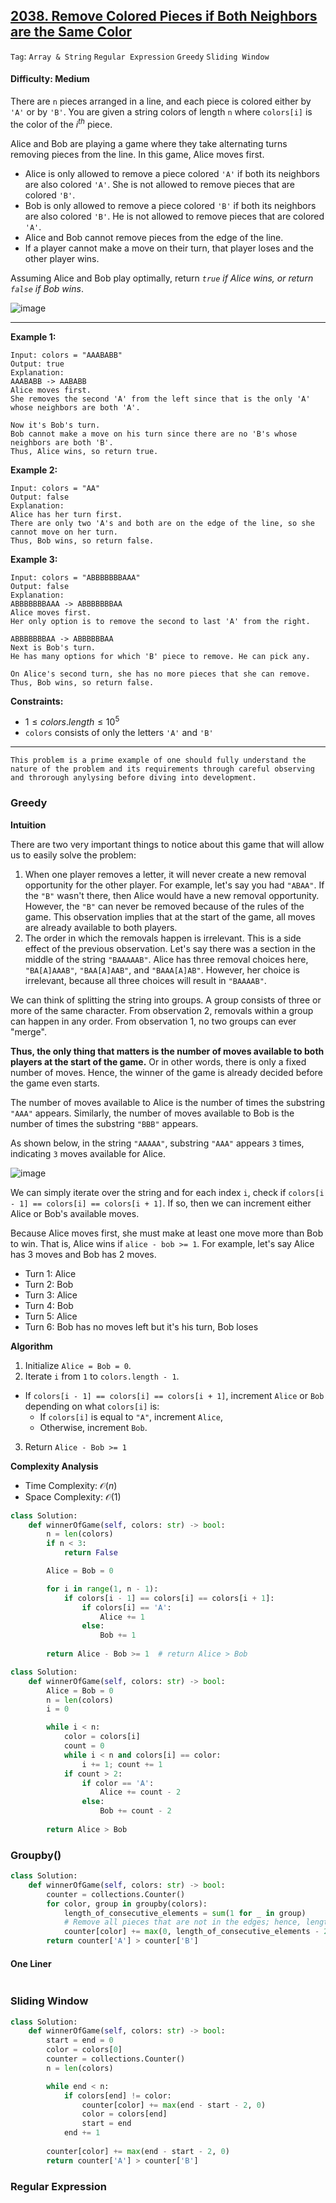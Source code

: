 ## [2038. Remove Colored Pieces if Both Neighbors are the Same Color](https://leetcode.com/problems/remove-colored-pieces-if-both-neighbors-are-the-same-color)

```Tag```: ```Array & String``` ```Regular Expression``` ```Greedy``` ```Sliding Window```

#### Difficulty: Medium

There are ```n``` pieces arranged in a line, and each piece is colored either by ```'A'``` or by ```'B'```. You are given a string colors of length ```n``` where ```colors[i]``` is the color of the $i^{th}$ piece.

Alice and Bob are playing a game where they take alternating turns removing pieces from the line. In this game, Alice moves first.

- Alice is only allowed to remove a piece colored ```'A'``` if both its neighbors are also colored ```'A'```. She is not allowed to remove pieces that are colored ```'B'```.
- Bob is only allowed to remove a piece colored ```'B'``` if both its neighbors are also colored ```'B'```. He is not allowed to remove pieces that are colored ```'A'```.
- Alice and Bob cannot remove pieces from the edge of the line.
- If a player cannot make a move on their turn, that player loses and the other player wins.

Assuming Alice and Bob play optimally, return _```true``` if Alice wins, or return ```false``` if Bob wins_.

![image](https://github.com/quananhle/Python/assets/35042430/76c9e030-541d-422c-b563-e0f744916a76)

---

__Example 1:__
```
Input: colors = "AAABABB"
Output: true
Explanation:
AAABABB -> AABABB
Alice moves first.
She removes the second 'A' from the left since that is the only 'A' whose neighbors are both 'A'.

Now it's Bob's turn.
Bob cannot make a move on his turn since there are no 'B's whose neighbors are both 'B'.
Thus, Alice wins, so return true.
```

__Example 2:__
```
Input: colors = "AA"
Output: false
Explanation:
Alice has her turn first.
There are only two 'A's and both are on the edge of the line, so she cannot move on her turn.
Thus, Bob wins, so return false.
```

__Example 3:__
```
Input: colors = "ABBBBBBBAAA"
Output: false
Explanation:
ABBBBBBBAAA -> ABBBBBBBAA
Alice moves first.
Her only option is to remove the second to last 'A' from the right.

ABBBBBBBAA -> ABBBBBBAA
Next is Bob's turn.
He has many options for which 'B' piece to remove. He can pick any.

On Alice's second turn, she has no more pieces that she can remove.
Thus, Bob wins, so return false.
```

__Constraints:__

- $1 \le colors.length \le 10^{5}$
- ```colors``` consists of only the letters ```'A'``` and ```'B'```

---

```
This problem is a prime example of one should fully understand the nature of the problem and its requirements through careful observing and throrough anylysing before diving into development.
```

### Greedy

__Intuition__

There are two very important things to notice about this game that will allow us to easily solve the problem:

1. When one player removes a letter, it will never create a new removal opportunity for the other player. For example, let's say you had ```"ABAA"```. If the ```"B"``` wasn't there, then Alice would have a new removal opportunity. However, the ```"B"``` can never be removed because of the rules of the game. This observation implies that at the start of the game, all moves are already available to both players.
2. The order in which the removals happen is irrelevant. This is a side effect of the previous observation. Let's say there was a section in the middle of the string ```"BAAAAAB"```. Alice has three removal choices here, ```"BA[A]AAAB"```, ```"BAA[A]AAB"```, and ```"BAAA[A]AB"```. However, her choice is irrelevant, because all three choices will result in ```"BAAAAB"```.

We can think of splitting the string into groups. A group consists of three or more of the same character. From observation 2, removals within a group can happen in any order. From observation 1, no two groups can ever "merge".

__Thus, the only thing that matters is the number of moves available to both players at the start of the game.__ Or in other words, there is only a fixed number of moves. Hence, the winner of the game is already decided before the game even starts.

The number of moves available to Alice is the number of times the substring ```"AAA"``` appears. Similarly, the number of moves available to Bob is the number of times the substring ```"BBB"``` appears.

As shown below, in the string ```"AAAAA"```, substring ```"AAA"``` appears ```3``` times, indicating ```3``` moves available for Alice.

![image](https://leetcode.com/problems/remove-colored-pieces-if-both-neighbors-are-the-same-color/Figures/2038/1.png)

We can simply iterate over the string and for each index ```i```, check if ```colors[i - 1] == colors[i] == colors[i + 1]```. If so, then we can increment either Alice or Bob's available moves.

Because Alice moves first, she must make at least one move more than Bob to win. That is, Alice wins if ```alice - bob >= 1```. For example, let's say Alice has 3 moves and Bob has 2 moves.

- Turn 1: Alice
- Turn 2: Bob
- Turn 3: Alice
- Turn 4: Bob
- Turn 5: Alice
- Turn 6: Bob has no moves left but it's his turn, Bob loses

__Algorithm__

1. Initialize ```Alice = Bob = 0```.
2. Iterate ```i``` from ```1``` to ```colors.length - 1```.
  - If ```colors[i - 1] == colors[i] == colors[i + 1]```, increment ```Alice``` or ```Bob``` depending on what ```colors[i]``` is:
    - If ```colors[i]``` is equal to ```"A"```, increment ```Alice```,
    - Otherwise, increment ```Bob```.
3. Return ```Alice - Bob >= 1```

__Complexity Analysis__

- Time Complexity: $\mathcal{O}(n)$
- Space Complexity: $\mathcal{O}(1)$

```Python
class Solution:
    def winnerOfGame(self, colors: str) -> bool:
        n = len(colors)
        if n < 3:
            return False

        Alice = Bob = 0

        for i in range(1, n - 1):
            if colors[i - 1] == colors[i] == colors[i + 1]:
                if colors[i] == 'A':
                    Alice += 1
                else:
                    Bob += 1
        
        return Alice - Bob >= 1  # return Alice > Bob
```

```Python
class Solution:
    def winnerOfGame(self, colors: str) -> bool:
        Alice = Bob = 0
        n = len(colors)
        i = 0

        while i < n:
            color = colors[i]
            count = 0
            while i < n and colors[i] == color:
                i += 1; count += 1
            if count > 2:
                if color == 'A':
                    Alice += count - 2
                else:
                    Bob += count - 2
        
        return Alice > Bob
```

### Groupby()

```Python
class Solution:
    def winnerOfGame(self, colors: str) -> bool:
        counter = collections.Counter()
        for color, group in groupby(colors):
            length_of_consecutive_elements = sum(1 for _ in group)
            # Remove all pieces that are not in the edges; hence, length of consecutive elements less 2
            counter[color] += max(0, length_of_consecutive_elements - 2)
        return counter['A'] > counter['B']
```

#### One Liner

```Python

```

### Sliding Window

```Python
class Solution:
    def winnerOfGame(self, colors: str) -> bool:
        start = end = 0
        color = colors[0]
        counter = collections.Counter()
        n = len(colors)

        while end < n:
            if colors[end] != color:
                counter[color] += max(end - start - 2, 0)
                color = colors[end]
                start = end
            end += 1
        
        counter[color] += max(end - start - 2, 0)
        return counter['A'] > counter['B']
```

### Regular Expression

```Python

```
